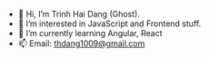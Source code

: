 - 👋 Hi, I’m Trinh Hai Dang (Ghost).
- 👀 I’m interested in JavaScript and Frontend stuff.
- 🌱 I’m currently learning Angular, React
- 📫 Email: thdang1009@gmail.com
